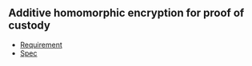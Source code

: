 Additive homomorphic encryption for proof of custody
------

- [Requirement](https://notes.ethereum.org/egemfAM4S2mjoVidlX4VOQ)
- [Spec](https://hackmd.io/eUhgoMbbSrqOOaUxaSZbIw)